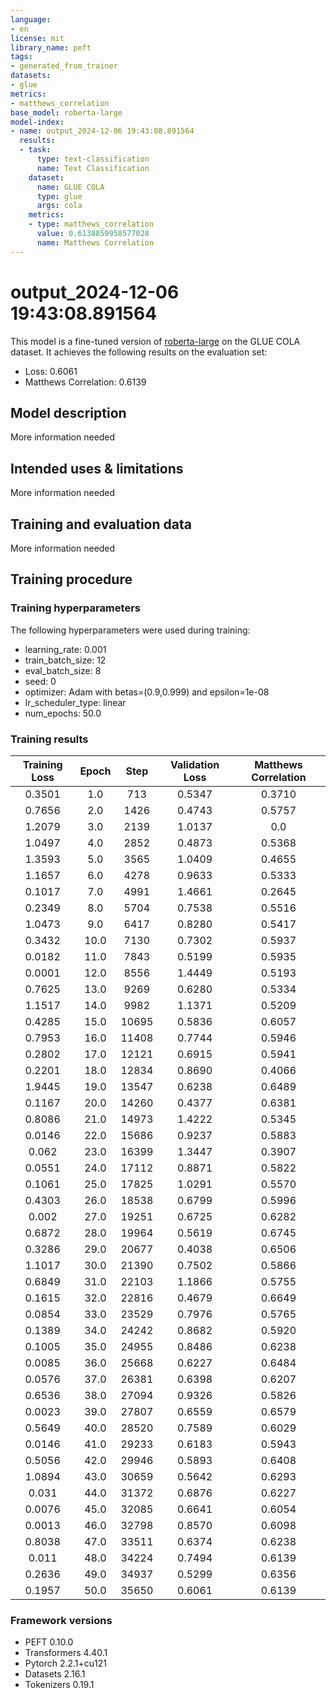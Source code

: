 ```yaml
---
language:
- en
license: mit
library_name: peft
tags:
- generated_from_trainer
datasets:
- glue
metrics:
- matthews_correlation
base_model: roberta-large
model-index:
- name: output_2024-12-06 19:43:08.891564
  results:
  - task:
      type: text-classification
      name: Text Classification
    dataset:
      name: GLUE COLA
      type: glue
      args: cola
    metrics:
    - type: matthews_correlation
      value: 0.6138859958577028
      name: Matthews Correlation
---
```


<!-- This model card has been generated automatically according to the information the Trainer had access to. You
should probably proofread and complete it, then remove this comment. -->

# output_2024-12-06 19:43:08.891564

This model is a fine-tuned version of [roberta-large](https://huggingface.co/roberta-large) on the GLUE COLA dataset.
It achieves the following results on the evaluation set:
- Loss: 0.6061
- Matthews Correlation: 0.6139

## Model description

More information needed

## Intended uses & limitations

More information needed

## Training and evaluation data

More information needed

## Training procedure

### Training hyperparameters

The following hyperparameters were used during training:
- learning_rate: 0.001
- train_batch_size: 12
- eval_batch_size: 8
- seed: 0
- optimizer: Adam with betas=(0.9,0.999) and epsilon=1e-08
- lr_scheduler_type: linear
- num_epochs: 50.0

### Training results

| Training Loss | Epoch | Step  | Validation Loss | Matthews Correlation |
|:-------------:|:-----:|:-----:|:---------------:|:--------------------:|
| 0.3501        | 1.0   | 713   | 0.5347          | 0.3710               |
| 0.7656        | 2.0   | 1426  | 0.4743          | 0.5757               |
| 1.2079        | 3.0   | 2139  | 1.0137          | 0.0                  |
| 1.0497        | 4.0   | 2852  | 0.4873          | 0.5368               |
| 1.3593        | 5.0   | 3565  | 1.0409          | 0.4655               |
| 1.1657        | 6.0   | 4278  | 0.9633          | 0.5333               |
| 0.1017        | 7.0   | 4991  | 1.4661          | 0.2645               |
| 0.2349        | 8.0   | 5704  | 0.7538          | 0.5516               |
| 1.0473        | 9.0   | 6417  | 0.8280          | 0.5417               |
| 0.3432        | 10.0  | 7130  | 0.7302          | 0.5937               |
| 0.0182        | 11.0  | 7843  | 0.5199          | 0.5935               |
| 0.0001        | 12.0  | 8556  | 1.4449          | 0.5193               |
| 0.7625        | 13.0  | 9269  | 0.6280          | 0.5334               |
| 1.1517        | 14.0  | 9982  | 1.1371          | 0.5209               |
| 0.4285        | 15.0  | 10695 | 0.5836          | 0.6057               |
| 0.7953        | 16.0  | 11408 | 0.7744          | 0.5946               |
| 0.2802        | 17.0  | 12121 | 0.6915          | 0.5941               |
| 0.2201        | 18.0  | 12834 | 0.8690          | 0.4066               |
| 1.9445        | 19.0  | 13547 | 0.6238          | 0.6489               |
| 0.1167        | 20.0  | 14260 | 0.4377          | 0.6381               |
| 0.8086        | 21.0  | 14973 | 1.4222          | 0.5345               |
| 0.0146        | 22.0  | 15686 | 0.9237          | 0.5883               |
| 0.062         | 23.0  | 16399 | 1.3447          | 0.3907               |
| 0.0551        | 24.0  | 17112 | 0.8871          | 0.5822               |
| 0.1061        | 25.0  | 17825 | 1.0291          | 0.5570               |
| 0.4303        | 26.0  | 18538 | 0.6799          | 0.5996               |
| 0.002         | 27.0  | 19251 | 0.6725          | 0.6282               |
| 0.6872        | 28.0  | 19964 | 0.5619          | 0.6745               |
| 0.3286        | 29.0  | 20677 | 0.4038          | 0.6506               |
| 1.1017        | 30.0  | 21390 | 0.7502          | 0.5866               |
| 0.6849        | 31.0  | 22103 | 1.1866          | 0.5755               |
| 0.1615        | 32.0  | 22816 | 0.4679          | 0.6649               |
| 0.0854        | 33.0  | 23529 | 0.7976          | 0.5765               |
| 0.1389        | 34.0  | 24242 | 0.8682          | 0.5920               |
| 0.1005        | 35.0  | 24955 | 0.8486          | 0.6238               |
| 0.0085        | 36.0  | 25668 | 0.6227          | 0.6484               |
| 0.0576        | 37.0  | 26381 | 0.6398          | 0.6207               |
| 0.6536        | 38.0  | 27094 | 0.9326          | 0.5826               |
| 0.0023        | 39.0  | 27807 | 0.6559          | 0.6579               |
| 0.5649        | 40.0  | 28520 | 0.7589          | 0.6029               |
| 0.0146        | 41.0  | 29233 | 0.6183          | 0.5943               |
| 0.5056        | 42.0  | 29946 | 0.5893          | 0.6408               |
| 1.0894        | 43.0  | 30659 | 0.5642          | 0.6293               |
| 0.031         | 44.0  | 31372 | 0.6876          | 0.6227               |
| 0.0076        | 45.0  | 32085 | 0.6641          | 0.6054               |
| 0.0013        | 46.0  | 32798 | 0.8570          | 0.6098               |
| 0.8038        | 47.0  | 33511 | 0.6374          | 0.6238               |
| 0.011         | 48.0  | 34224 | 0.7494          | 0.6139               |
| 0.2636        | 49.0  | 34937 | 0.5299          | 0.6356               |
| 0.1957        | 50.0  | 35650 | 0.6061          | 0.6139               |


### Framework versions

- PEFT 0.10.0
- Transformers 4.40.1
- Pytorch 2.2.1+cu121
- Datasets 2.16.1
- Tokenizers 0.19.1